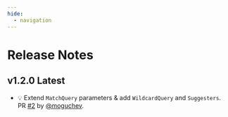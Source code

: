 ```yaml
---
hide:
  - navigation
---
```


# Release Notes

## v1.2.0 Latest

* 💡 Extend `MatchQuery` parameters & add `WildcardQuery` and `Suggesters`. PR [#2](https://github.com/sdqri/effdsl/pull/2) by [@moguchev](https://github.com/moguchev).

